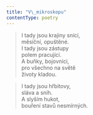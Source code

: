 ```yaml
---
title: "V\_mikroskopu"
contentType: poetry
---
```


> I tady jsou krajiny snící,  
> měsíční, opuštěné.  
> I tady jsou zástupy  
> polem pracující.  
> A buňky, bojovníci,  
> pro všechno na světě  
> životy kladou.

  

> I tady jsou hřbitovy,  
> sláva a sníh.  
> A slyším hukot,  
> bouření stavů nesmírných.
